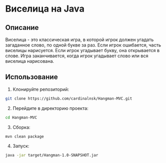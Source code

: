 # Виселица на Java 

## Описание

Виселица - это классическая игра, в которой игрок должен угадать загаданное слово, по одной букве за раз. Если игрок ошибается, часть виселицы нарисуется. Если игрок угадывает букву, она открывается в слове. Игра заканчивается, когда игрок угадывает слово или вся виселица нарисована.

## Использование

1. Клонируйте репозиторий:

```bash
git clone https://github.com/cardinalnsk/Hangman-MVC.git
```

2. Перейдите в директорию проекта:

```bash
cd Hangman-MVC
```

3. Сборка:

```bash
mvn clean package
```

4. Запуск:

```bash
java -jar target/Hangman-1.0-SNAPSHOT.jar
```